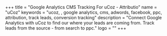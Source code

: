 +++
title = "Google Analytics CMS Tracking For uCoz - Attributio"
name = "uCoz"
keywords = "ucoz, , google analytics, cms, adwords, facebook, ppc, attribution, track leads, conversion tracking"
description = "Connect Google Analytics with uCoz to find our where your leads are coming from. Track leads from the source - from search to ppc."
logo = ""
+++
